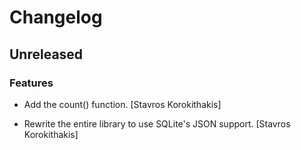 # Changelog


## Unreleased

### Features

* Add the count() function. [Stavros Korokithakis]

* Rewrite the entire library to use SQLite's JSON support. [Stavros Korokithakis]


